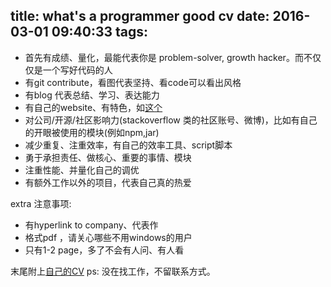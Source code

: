 title: what's a programmer good cv
date: 2016-03-01 09:40:33
tags:
---

 - 首先有成绩、量化，最能代表你是 problem-solver, growth hacker。而不仅仅是一个写好代码的人
 - 有git contribute，看图代表坚持、看code可以看出风格
 - 有blog 代表总结、学习、表达能力
 - 有自己的website、有特色，如[这个][1]
 - 对公司/开源/社区影响力(stackoverflow 类的社区账号、微博)，比如有自己的开眼被使用的模块(例如npm,jar)
 - 减少重复、注重效率，有自己的效率工具、script脚本
 - 勇于承担责任、做核心、重要的事情、模块
 - 注重性能、并量化自己的调优
 - 有额外工作以外的项目，代表自己真的热爱

extra 注意事项:
 - 有hyperlink to company、代表作 
 - 格式pdf ，请关心哪些不用windows的用户
 - 只有1-2 page，多了不会有人问、有人看

末尾附上[自己的CV][2]
ps: 没在找工作，不留联系方式。

  [1]: http://csswizardry.com/csscv/
  [2]: https://github.com/no7dw/cv
